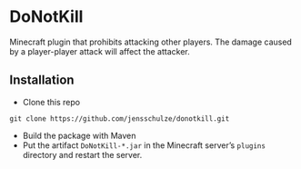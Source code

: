 # DoNotKill
Minecraft plugin that prohibits attacking other players. The damage caused by a player-player attack will affect the attacker. 

## Installation
* Clone this repo

```shell
git clone https://github.com/jensschulze/donotkill.git
```
* Build the package with Maven
* Put the artifact `DoNotKill-*.jar` in the Minecraft server’s `plugins` directory and restart the server.
